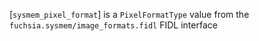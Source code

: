 [`sysmem_pixel_format`] is a `PixelFormatType` value from the
`fuchsia.sysmem/image_formats.fidl` FIDL interface